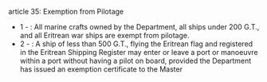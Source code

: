 article 35: Exemption from Pilotage

<ul>
			<li>1 - : All marine crafts owned by the Department, all ships under 200 G.T., and all Eritrean war ships are exempt from pilotage. <ul>
			</ul></li>			<li>2 - : A ship of less than 500 G.T., flying the Eritrean flag and registered in the Eritrean Shipping Register may enter or leave a port or manoeuvre within a port without having a pilot on board, provided the Department has issued an exemption certificate to the Master<ul>
			</ul></li></ul>